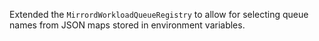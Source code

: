 Extended the `MirrordWorkloadQueueRegistry` to allow for selecting queue names from JSON maps stored in environment variables.
